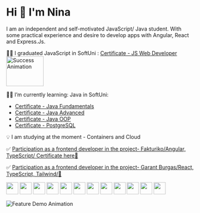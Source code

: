 # Hi 👋 I'm Nina 

I am an independent and self-motivated JavaScript/ Java student. With some practical experience and desire to develop apps with Angular, React and Express.Js.

👩‍🎓 I graduated JavaScript in SoftUni : [Certificate - JS Web Developer](https://softuni.bg/certificates/details/185271/46d18211) <img src="https://media.giphy.com/media/111ebonMs90YLu/giphy.gif" width="100" height="80" alt="Success Animation">

👩‍💻 I’m currently learning: Java in SoftUni:
-  [Certificate - Java Fundamentals](https://softuni.bg/certificates/details/195145/c10f50f2)
-  [Certificate - Java Advanced](https://softuni.bg/certificates/details/203382/3e2e30b7)
-  [Certificate - Java OOP](https://softuni.bg/certificates/details/211065/3ca50784)
-  [Certificate -  PostgreSQL](https://softuni.bg/certificates/details/216935/1e04bc5e)

  💡 I am studying at the moment - Containers and Cloud

  ✅  [Participation as a frontend developer  in the project- Fakturiko/Angular, TypeScript/ Certificate here🔗](https://drive.google.com/file/d/1HAVNopZsz644p_lY8Q1Oogcr1DbC4RLR/view)
  
  ✅  [Participation as a frontend developer  in the project- Garant Burgas/React, TypeScript, Tailwind/🔗](https://borsa.garantburgas.com)

<img src="https://github.com/NinaNikolova/NinaNikolova/assets/40785979/0c7a42b9-94fd-42b9-969f-f4e30c2e8111" width="32" />
<img src="https://github.com/NinaNikolova/NinaNikolova/assets/40785979/e792b3c2-e734-4b84-9081-8126b9ca356e" width="32" />
<img src="https://github.com/NinaNikolova/NinaNikolova/assets/40785979/6819a7b8-6544-4fc4-9f02-9e4cfc09c848" width="32" />
<img src="https://github.com/NinaNikolova/NinaNikolova/assets/40785979/b9a9302b-fbf4-4c12-9855-0b5dcc669898" width="32" />
<img src="https://github.com/NinaNikolova/NinaNikolova/assets/40785979/0c0e4a02-bbc2-4e59-9891-d36a9c98edcc" width="32" />
<img src="https://github.com/NinaNikolova/NinaNikolova/assets/40785979/61a451c2-fd05-4178-b511-1e50d412f017" width="32" />
<img src="https://github.com/NinaNikolova/NinaNikolova/assets/40785979/bb6ec9c9-28bb-4329-a2a4-4d35348b9381" width="32" />
<img src="https://github.com/NinaNikolova/NinaNikolova/assets/40785979/8e2f4566-ec13-4992-af1e-476574683b2f" width="32" />
<img src="https://github.com/NinaNikolova/NinaNikolova/assets/40785979/31a14935-fbe9-448b-9f14-bd4c99123cf8" width="32" />
<img src="https://github.com/NinaNikolova/NinaNikolova/assets/40785979/9e5e1295-a22a-40f9-83eb-6ada31a943bd" width="32" />
<img src="https://github.com/NinaNikolova/NinaNikolova/assets/40785979/8c53f516-45db-4b16-8c67-7cd07851e04d" width="32" />
<img src="https://github.com/NinaNikolova/NinaNikolova/assets/40785979/45c64c32-5951-4b7d-8f4b-482b4fcada8b" width="32" />


![Feature Demo Animation](https://media.giphy.com/media/xT9IgzoKnwFNmISR8I/giphy.gif)
